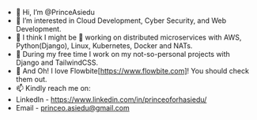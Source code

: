 - 👋 Hi, I’m @PrinceAsiedu
- 👀 I’m interested in Cloud Development, Cyber Security, and Web Development.
- 🌱 I think I might be 🤔 working on distributed microservices with AWS, Python(Django), Linux, Kubernetes, Docker and NATs.
- 💞️ During my free time I work on my not-so-personal projects with Django and TailwindCSS.
- 🤗 And Oh! I love Flowbite[https://www.flowbite.com]! You should check them out.
- 📫 Kindly reach me on:
-   LinkedIn - https://www.linkedin.com/in/princeoforhasiedu/
-   Email    - princeo.asiedu@gmail.com
<!---
PrinceAsiedu/PrinceAsiedu is a ✨ special ✨ repository because its `README.md` (this file) appears on your GitHub profile.
You can click the Preview link to take a look at your changes.
--->
